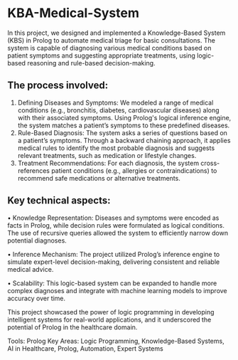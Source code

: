 # KBA-Medical-System
In this project, we designed and implemented a Knowledge-Based System (KBS) in Prolog to automate medical triage for basic consultations. The system is capable of diagnosing various medical conditions based on patient symptoms and suggesting appropriate treatments, using logic-based reasoning and rule-based decision-making.

## The process involved:
 1. Defining Diseases and Symptoms: We modeled a range of medical conditions (e.g., bronchitis, diabetes, cardiovascular diseases) along with their associated symptoms. Using Prolog's logical inference engine, the system matches a patient’s symptoms to these predefined diseases.
 2. Rule-Based Diagnosis: The system asks a series of questions based on a patient’s symptoms. Through a backward chaining approach, it applies medical rules to identify the most probable diagnosis and suggests relevant treatments, such as medication or lifestyle changes.
 3. Treatment Recommendations: For each diagnosis, the system cross-references patient conditions (e.g., allergies or contraindications) to recommend safe medications or alternative treatments.

## Key technical aspects:
 
 • Knowledge Representation: Diseases and symptoms were encoded as facts in Prolog, while decision rules were formulated as logical conditions. The use of recursive queries allowed the system to efficiently narrow down potential diagnoses.

 • Inference Mechanism: The project utilized Prolog’s inference engine to simulate expert-level decision-making, delivering consistent and reliable medical advice.
 
 • Scalability: This logic-based system can be expanded to handle more complex diagnoses and integrate with machine learning models to improve accuracy over time.

This project showcased the power of logic programming in developing intelligent systems for real-world applications, and it underscored the potential of Prolog in the healthcare domain.

Tools: Prolog Key Areas: Logic Programming, Knowledge-Based Systems, AI in Healthcare, Prolog, Automation, Expert Systems
